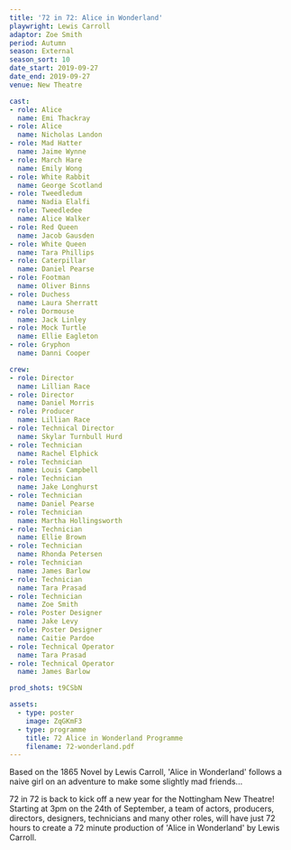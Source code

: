 ```yaml
---
title: '72 in 72: Alice in Wonderland'
playwright: Lewis Carroll
adaptor: Zoe Smith
period: Autumn
season: External 
season_sort: 10
date_start: 2019-09-27
date_end: 2019-09-27
venue: New Theatre

cast:
- role: Alice
  name: Emi Thackray
- role: Alice
  name: Nicholas Landon
- role: Mad Hatter
  name: Jaime Wynne
- role: March Hare
  name: Emily Wong
- role: White Rabbit
  name: George Scotland
- role: Tweedledum
  name: Nadia Elalfi
- role: Tweedledee
  name: Alice Walker
- role: Red Queen
  name: Jacob Gausden
- role: White Queen
  name: Tara Phillips
- role: Caterpillar
  name: Daniel Pearse
- role: Footman
  name: Oliver Binns
- role: Duchess
  name: Laura Sherratt
- role: Dormouse
  name: Jack Linley
- role: Mock Turtle
  name: Ellie Eagleton
- role: Gryphon
  name: Danni Cooper

crew: 
- role: Director
  name: Lillian Race
- role: Director
  name: Daniel Morris
- role: Producer
  name: Lillian Race
- role: Technical Director 
  name: Skylar Turnbull Hurd
- role: Technician
  name: Rachel Elphick
- role: Technician
  name: Louis Campbell
- role: Technician
  name: Jake Longhurst
- role: Technician
  name: Daniel Pearse
- role: Technician
  name: Martha Hollingsworth
- role: Technician
  name: Ellie Brown
- role: Technician
  name: Rhonda Petersen
- role: Technician
  name: James Barlow
- role: Technician
  name: Tara Prasad
- role: Technician
  name: Zoe Smith
- role: Poster Designer 
  name: Jake Levy
- role: Poster Designer
  name: Caitie Pardoe
- role: Technical Operator 
  name: Tara Prasad
- role: Technical Operator
  name: James Barlow

prod_shots: t9CSbN

assets:
  - type: poster
    image: ZqGKmF3
  - type: programme
    title: 72 Alice in Wonderland Programme
    filename: 72-wonderland.pdf
---
```


Based on the 1865 Novel by Lewis Carroll, 'Alice in Wonderland' follows a naive girl on an adventure to make some slightly mad friends...

72 in 72 is back to kick off a new year for the Nottingham New Theatre!
Starting at 3pm on the 24th of September, a team of actors, producers, directors, designers, technicians and many other roles, will have just 72 hours to create a 72 minute production of 'Alice in Wonderland' by Lewis Carroll.
